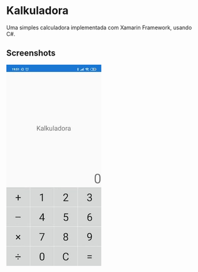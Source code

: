 # Kalkuladora

Uma simples calculadora implementada com Xamarin Framework, usando C#.

## Screenshots

![](screenshot.jpeg)


